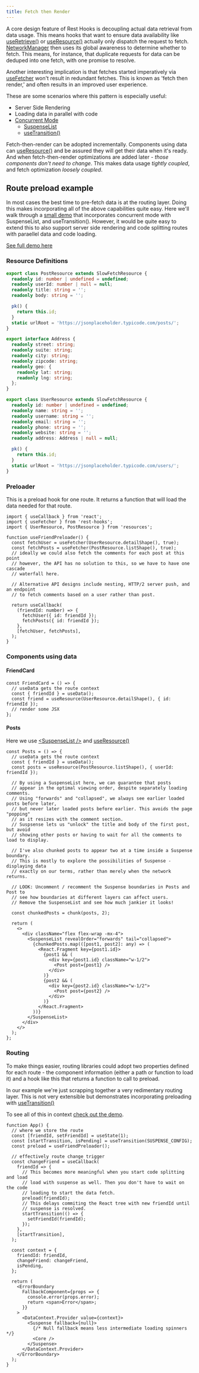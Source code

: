 ```yaml
---
title: Fetch then Render
---
```


A core design feature of Rest Hooks is decoupling actual data retrieval from data
usage. This means hooks that want to ensure data availability like [useRetrieve()](../api/useRetrieve)
or [useResource()](../api/useresource) actually only dispatch the request to fetch. [NetworkManager]()
then uses its global awareness to determine whether to fetch. This means, for instance, that
duplicate requests for data can be deduped into one fetch, with one promise to resolve.

Another interesting implication is that fetches started imperatively via [useFetcher](../api/useFetcher)
won't result in redundant fetches. This is known as 'fetch then render,' and often results
in an improved user experience.

These are some scenarios where this pattern is especially useful:

- Server Side Rendering
- Loading data in parallel with code
- [Concurrent Mode](https://reactjs.org/docs/concurrent-mode-intro.html)
  - [SuspenseList](https://reactjs.org/docs/concurrent-mode-reference.html#suspenselist)
  - [useTransition()](https://reactjs.org/docs/concurrent-mode-reference.html#usetransition)

Fetch-then-render can be adopted incrementally. Components using data can [useResource()](../api/useresource)
and be assured they will get their data when it's ready. And when fetch-then-render optimizations
are added later - _those components don't need to change_. This makes data usage _tightly coupled_,
and fetch optimization _loosely coupled_.

## Route preload example

In most cases the best time to pre-fetch data is at the routing layer. Doing this
makes incorporating all of the above capabilities quite easy. Here we'll walk through
a [small demo](https://codesandbox.io/s/concurrent-react-example-ly1ds) that
incorporates concurrent mode with SuspenseList, and useTransition().
However, it would be quite easy to extend this to also support server side rendering and
code splitting routes with paraellel data and code loading.

[See full demo here](https://codesandbox.io/s/concurrent-react-example-ly1ds)

### Resource Definitions

```typescript
export class PostResource extends SlowFetchResource {
  readonly id: number | undefined = undefined;
  readonly userId: number | null = null;
  readonly title: string = '';
  readonly body: string = '';

  pk() {
    return this.id;
  }
  static urlRoot = 'https://jsonplaceholder.typicode.com/posts/';
}

export interface Address {
  readonly street: string;
  readonly suite: string;
  readonly city: string;
  readonly zipcode: string;
  readonly geo: {
    readonly lat: string;
    readonly lng: string;
  };
}

export class UserResource extends SlowFetchResource {
  readonly id: number | undefined = undefined;
  readonly name: string = '';
  readonly username: string = '';
  readonly email: string = '';
  readonly phone: string = '';
  readonly website: string = '';
  readonly address: Address | null = null;

  pk() {
    return this.id;
  }
  static urlRoot = 'https://jsonplaceholder.typicode.com/users/';
}
```

### Preloader

This is a preload hook for one route. It returns a function that will load
the data needed for that route.

```tsx
import { useCallback } from 'react';
import { useFetcher } from 'rest-hooks';
import { UserResource, PostResource } from 'resources';

function useFriendPreloader() {
  const fetchUser = useFetcher(UserResource.detailShape(), true);
  const fetchPosts = useFetcher(PostResource.listShape(), true);
  // ideally we could also fetch the comments for each post at this point
  // however, the API has no solution to this, so we have to have one cascade
  // waterfall here.

  // Alternative API designs include nesting, HTTP/2 server push, and an endpoint
  // to fetch comments based on a user rather than post.

  return useCallback(
    (friendId: number) => {
      fetchUser({ id: friendId });
      fetchPosts({ id: friendId });
    },
    [fetchUser, fetchPosts],
  );
}
```

### Components using data

#### FriendCard

```tsx
const FriendCard = () => {
  // useData gets the route context
  const { friendId } = useData();
  const friend = useResource(UserResource.detailShape(), { id: friendId });
  // render some JSX
};
```

#### Posts

Here we use [\<SuspenseList />](https://reactjs.org/docs/concurrent-mode-reference.html#suspenselist) and [useResource()](../api/useresource)

```tsx
const Posts = () => {
  // useData gets the route context
  const { friendId } = useData();
  const posts = useResource(PostResource.listShape(), { userId: friendId });

  // By using a SuspenseList here, we can guarantee that posts
  // appear in the optimal viewing order, despite separately loading comments.
  // Using "forwards" and "collapsed", we always see earlier loaded posts before later,
  // but never later loaded posts before earlier. This avoids the page "popping"
  // as it resizes with the comment section.
  // Suspsense lets us "unlock" the title and body of the first post, but avoid
  // showing other posts or having to wait for all the comments to load to display.

  // I've also chunked posts to appear two at a time inside a Suspense boundary.
  // This is mostly to explore the possibilities of Suspense - displaying data
  // exactly on our terms, rather than merely when the network returns.

  // LOOK: Uncomment / recomment the Suspense boundaries in Posts and Post to
  // see how boundaries at different layers can affect users.
  // Remove the SuspenseList and see how much jankier it looks!

  const chunkedPosts = chunk(posts, 2);

  return (
    <>
      <div className="flex flex-wrap -mx-4">
        <SuspenseList revealOrder="forwards" tail="collapsed">
          {chunkedPosts.map(([post1, post2]: any) => (
            <React.Fragment key={post1.id}>
              {post1 && (
                <div key={post1.id} className="w-1/2">
                  <Post post={post1} />
                </div>
              )}
              {post2 && (
                <div key={post2.id} className="w-1/2">
                  <Post post={post2} />
                </div>
              )}
            </React.Fragment>
          ))}
        </SuspenseList>
      </div>
    </>
  );
};
```

### Routing

To make things easier, routing libraries could adopt two properties defined for each route -
the component information (either a path or function to load it) and a hook like
this that returns a function to call to preload.

In our example we're just scrapping together a very redimentary routing layer. This is
not very extensible but demonstrates incorporating preloading with [useTransition()](https://reactjs.org/docs/concurrent-mode-reference.html#usetransition)

To see all of this in context [check out the demo](https://codesandbox.io/s/concurrent-react-example-ly1ds).

```tsx
function App() {
  // where we store the route
  const [friendId, setFriendId] = useState(1);
  const [startTransition, isPending] = useTransition(SUSPENSE_CONFIG);
  const preload = useFriendPreloader();

  // effectively route change trigger
  const changeFriend = useCallback(
    friendId => {
      // This becomes more meaningful when you start code splitting and load
      // load with suspense as well. Then you don't have to wait on the code
      // loading to start the data fetch.
      preload(friendId);
      // This delays commiting the React tree with new friendId until
      // suspense is resolved.
      startTransition(() => {
        setFriendId(friendId);
      });
    },
    [startTransition],
  );

  const context = {
    friendId: friendId,
    changeFriend: changeFriend,
    isPending,
  };

  return (
    <ErrorBoundary
      FallbackComponent={props => {
        console.error(props.error);
        return <span>Error</span>;
      }}
    >
      <DataContext.Provider value={context}>
        <Suspense fallback={null}>
          {/* Null fallback means less intermediate loading spinners */}
          <Core />
        </Suspense>
      </DataContext.Provider>
    </ErrorBoundary>
  );
}
```
